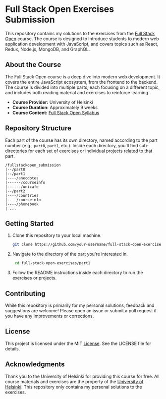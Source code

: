 # Full Stack Open Exercises Submission

This repository contains my solutions to the exercises from the [Full Stack Open](https://fullstackopen.com/en/) course. The course is designed to introduce students to modern web application development with JavaScript, and covers topics such as React, Redux, Node.js, MongoDB, and GraphQL.

## About the Course

The Full Stack Open course is a deep dive into modern web development. It covers the entire JavaScript ecosystem, from the frontend to the backend. The course is divided into multiple parts, each focusing on a different topic, and includes both reading material and exercises to reinforce learning.

- **Course Provider:** University of Helsinki
- **Course Duration:** Approximately 9 weeks
- **Course Content:** [Full Stack Open Syllabus](https://fullstackopen.com/en/part0/general_info)

## Repository Structure

Each part of the course has its own directory, named according to the part number (e.g., `part0`, `part1`, etc.). Inside each directory, you'll find sub-directories for each set of exercises or individual projects related to that part.

```
/fullstackopen_submission
|--/part0
|--/part1
|----/anecdotes
|------/courseinfo
|------/unicafe
|--/part2
|----/countries
|----/courseinfo
|----/phonebook
| ...
```


## Getting Started

1. Clone this repository to your local machine.
   ```bash
   git clone https://github.com/your-username/full-stack-open-exercises.git
   

2. Navigate to the directory of the part you're interested in.
   ```bash
    cd full-stack-open-exercises/part1

3. Follow the README instructions inside each directory to run the exercises or projects.

## Contributing
While this repository is primarily for my personal solutions, feedback and suggestions are welcome! Please open an issue or submit a pull request if you have any improvements or corrections.

## License
This project is licensed under the MIT [License](./LICENSE.md). See the LICENSE file for details.

## Acknowledgments
Thank you to the University of Helsinki for providing this course for free.
All course materials and exercises are the property of the [University of Helsinki](https://www.helsinki.fi/en). This repository only contains my personal solutions to the exercises.

